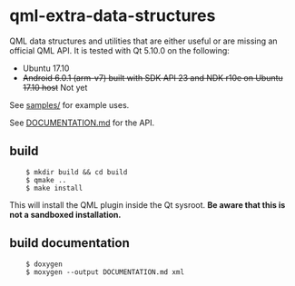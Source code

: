 qml-extra-data-structures
=========================

QML data structures and utilities that are either useful or are missing an official QML API.
It is tested with Qt 5.10.0 on the following:

  - Ubuntu 17.10
  - ~~Android 6.0.1 (arm-v7) built with SDK API 23 and NDK r10e on Ubuntu 17.10 host~~ Not yet

See [samples/](samples/) for example uses.

See [DOCUMENTATION.md](DOCUMENTATION.md) for the API.

build
-----

```
    $ mkdir build && cd build
    $ qmake ..
    $ make install
```

This will install the QML plugin inside the Qt sysroot. **Be aware that this is not a sandboxed installation.**

build documentation
-------------------

```
    $ doxygen
    $ moxygen --output DOCUMENTATION.md xml
```
